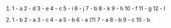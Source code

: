 1.
    1 - a
    2 - d
    3 - e
    4 - c
    5 - i
    6 - j
    7 - b
    8 - k
    9 - h
    10 - f
    11 - g
    12 - l

1.
    1 - b
    2 - a
    3 - c
    4 - a
    5 - b
    6 - a (?)
    7 - a
    8 - b
    9 - c
    10 - b
